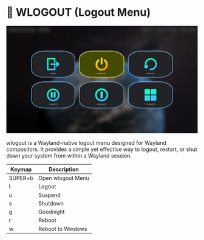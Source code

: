# 🌳 WLOGOUT (Logout Menu)

![wlogout Logout Menu](./.assets/wlogout.jpg)

wlogout is a Wayland-native logout menu designed for Wayland compositors. It
provides a simple yet effective way to logout, restart, or shut down your
system from within a Wayland session.

| Keymap  | Description       |
| ------- | ----------------- |
| SUPER+b | Open wlogout Menu |
| l       | Logout            |
| u       | Suspend           |
| s       | Shutdown          |
| g       | Goodnight         |
| r       | Reboot            |
| w       | Reboot to Windows |
